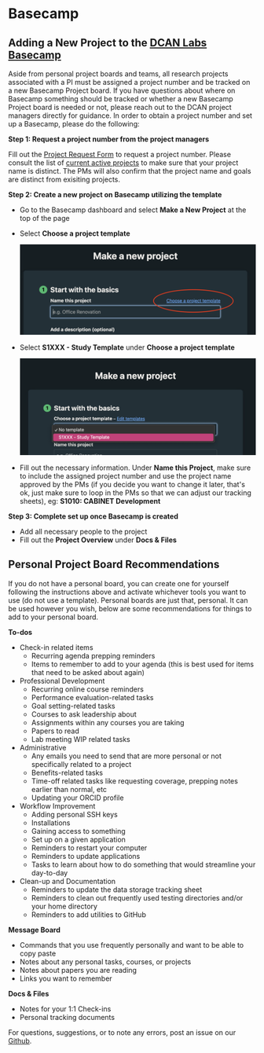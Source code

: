 # Basecamp

## Adding a New Project to the [DCAN Labs Basecamp](https://3.basecamp.com/5032058/)

Aside from personal project boards and teams, all research projects associated with a PI must be assigned a project number and be tracked on a new Basecamp Project board. If you have questions about where on Basecamp something should be tracked or whether a new Basecamp Project board is needed or not, please reach out to the DCAN project managers directly for guidance. In order to obtain a project number and set up a Basecamp, please do the following:

**Step 1: Request a project number from the project managers**

Fill out the [Project Request Form](https://forms.gle/1ddNGf6pbe5WE2QV8) to request a project number. Please consult the list of [current active projects](https://docs.google.com/spreadsheets/d/1ZYwQIaH2aJP3ClCwHZL6pmaTSNGbAkg91co2ENcIYl0/edit?usp=sharing) to make sure that your project name is distinct. The PMs will also confirm that the project name and goals are distinct from exisiting projects.   

**Step 2: Create a new project on Basecamp utilizing the template**
 - Go to the Basecamp dashboard and select **Make a New Project** at the top of the page
 - Select **Choose a project template**
   
   ![choose_a_project_template](img/choose_a_project_template.png)

 - Select **S1XXX - Study Template** under **Choose a project template**
   
    ![select_study_template](img/select_study_template.png)

 - Fill out the necessary information. Under **Name this Project**, make sure to include the assigned project number and use the project name approved by the PMs (if you decide you want to change it later, that's ok, just make sure to loop in the PMs so that we can adjust our tracking sheets), eg: **S1010: CABINET Development**

**Step 3: Complete set up once Basecamp is created**

 - Add all necessary people to the project
 - Fill out the **Project Overview** under **Docs & Files**

 ## Personal Project Board Recommendations

If you do not have a personal board, you can create one for yourself following the instructions above and activate whichever tools you want to use (do not use a template). Personal boards are just that, personal. It can be used however you wish, below are some recommendations for things to add to your personal board.

**To-dos**
- Check-in related items
    - Recurring agenda prepping reminders
    - Items to remember to add to your agenda (this is best used for items that need to be asked about again)
- Professional Development
    - Recurring online course reminders
    - Performance evaluation-related tasks
    - Goal setting-related tasks
    - Courses to ask leadership about
    - Assignments within any courses you are taking
    - Papers to read
    - Lab meeting WIP related tasks
- Administrative
    - Any emails you need to send that are more personal or not specifically related to a project
    - Benefits-related tasks
    - Time-off related tasks like requesting coverage, prepping notes earlier than normal, etc
    - Updating your ORCID profile
- Workflow Improvement
    - Adding personal SSH keys
    - Installations
    - Gaining access to something
    - Set up on a given application
    - Reminders to restart your computer
    - Reminders to update applications
    - Tasks to learn about how to do something that would streamline your day-to-day
- Clean-up and Documentation
    - Reminders to update the data storage tracking sheet
    - Reminders to clean out frequently used testing directories and/or your home directory
    - Reminders to add utilities to GitHub

**Message Board**
- Commands that you use frequently personally and want to be able to copy paste
- Notes about any personal tasks, courses, or projects
- Notes about papers you are reading
- Links you want to remember

**Docs & Files**
- Notes for your 1:1 Check-ins
- Personal tracking documents

For questions, suggestions, or to note any errors, post an issue on our [Github](https://github.com/DCAN-Labs/cdni-brain/issues).
